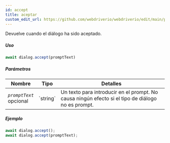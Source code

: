 ```yaml
---
id: accept
title: aceptar
custom_edit_url: https://github.com/webdriverio/webdriverio/edit/main/packages/webdriverio/src/commands/dialog/accept.ts
---
```


Devuelve cuando el diálogo ha sido aceptado.

##### Uso

```js
await dialog.accept(promptText)
```

##### Parámetros

<table>
  <thead>
    <tr>
      <th>Nombre</th><th>Tipo</th><th>Detalles</th>
    </tr>
  </thead>
  <tbody>
    <tr>
      <td><code><var>promptText</var></code><br /><span className="label labelWarning">opcional</span></td>
      <td>`string`</td>
      <td>Un texto para introducir en el prompt. No causa ningún efecto si el tipo de diálogo no es prompt.</td>
    </tr>
  </tbody>
</table>

##### Ejemplo

```js title="dialogAccept.js"
await dialog.accept();
await dialog.accept(promptText);
```